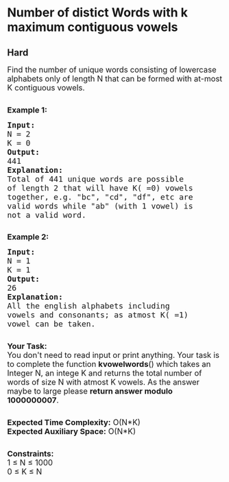 # Number of distict Words with k maximum contiguous vowels
## Hard 
<div class="problem-statement">
                <p></p><p><span style="font-size:18px">Find the number of unique words consisting of lowercase alphabets only of length N that can be formed with at-most K contiguous vowels.&nbsp;</span></p>

<p><br>
<strong><span style="font-size:18px">Example 1:</span></strong></p>

<pre><span style="font-size:18px"><strong>Input:</strong>
N = 2</span>
<span style="font-size:18px">K = 0</span>
<span style="font-size:18px"><strong>Output:</strong>
441
</span><span style="font-size:18px"><strong>Explanation:</strong>
Total of 441 unique words are possible
of length 2 that will have K( =0) vowels
together, e.g. "bc", "cd", "df", etc are
valid words while "ab" (with 1 vowel) is
not a valid word.</span>

</pre>

<p><strong><span style="font-size:18px">Example 2:</span></strong></p>

<pre><span style="font-size:18px"><strong>Input:</strong>
N = 1</span>
<span style="font-size:18px">K = 1</span>
<span style="font-size:18px"><strong>Output:</strong>
26</span>
<span style="font-size:18px"><strong>Explanation:</strong>
All the english alphabets including</span>
<span style="font-size:18px">vowels and consonants; as atmost K( =1)
vowel can be taken.</span>
</pre>

<p><br>
<span style="font-size:18px"><strong>Your Task:</strong>&nbsp;&nbsp;<br>
You don't need to read input or print anything. Your task is to complete the function <strong>kvowelwords</strong>()&nbsp;which takes an Integer N, an intege K and returns the total number of words of size N with atmost K vowels. As the answer maybe to large please <strong>return answer modulo 1000000007</strong>.</span></p>

<p><br>
<span style="font-size:18px"><strong>Expected Time Complexity:</strong> O(N*K)<br>
<strong>Expected Auxiliary Space:</strong> O(N*K)</span></p>

<p><br>
<span style="font-size:18px"><strong>Constraints:</strong><br>
1 ≤ N ≤ 1000</span><br>
<span style="font-size:18px">0 ≤ K ≤ N</span></p>
 <p></p>
            </div>